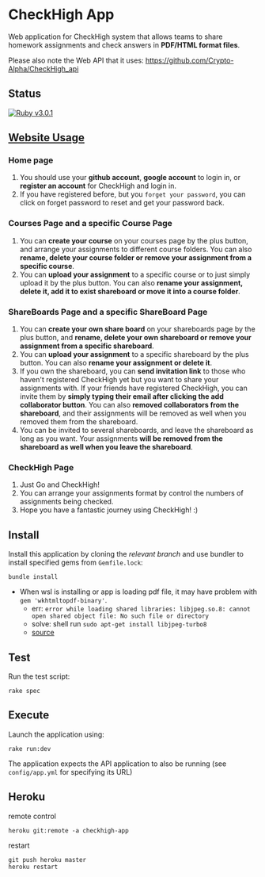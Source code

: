 # CheckHigh App

Web application for CheckHigh system that allows teams to share homework assignments and check answers in **PDF/HTML format files**.

Please also note the Web API that it uses: https://github.com/Crypto-Alpha/CheckHigh_api

## Status
[![Ruby v3.0.1](https://img.shields.io/badge/Ruby-3.0.1-green)](https://www.ruby-lang.org/en/news/2021/04/05/ruby-3-0-1-released/)

## [Website Usage](https://checkhigh-app.herokuapp.com)
### Home page
1. You should use your **github account**, **google account** to login in, or **register an account** for CheckHigh and login in.
2. If you have registered before, but you `forget your password`, you can click on forget password to reset and get your password back.

### Courses Page and a specific Course Page
1. You can **create your course** on your courses page by the plus button, and arrange your assignments to different course folders. You can also **rename, delete your course folder or remove your assignment from a specific course**.
2. You can **upload your assignment** to a specific course or to just simply upload it by the plus button. You can also **rename your assignment, delete it, add it to exist shareboard or move it into a course folder**.

### ShareBoards Page and a specific ShareBoard Page
1. You can **create your own share board** on your shareboards page by the plus button, and **rename, delete your own shareboard or remove your assignment from a specific shareboard**.
2. You can **upload your assignment** to a specific shareboard by the plus button. You can also **rename your assignment or delete it**.
3. If you own the shareboard, you can **send invitation link** to those who haven't registered CheckHigh yet but you want to share your assignments with. If your friends have registered CheckHigh, you can invite them by **simply typing their email after clicking the add collaborator button**. You can also **removed collaborators from the shareboard**, and their assignments will be removed as well when you removed them from the shareboard.
4. You can be invited to several shareboards, and leave the shareboard as long as you want. Your assignments **will be removed from the shareboard as well when you leave the shareboard**. 

### CheckHigh Page
1. Just Go and CheckHigh!
2. You can arrange your assignments format by control the numbers of assignments being checked.
3. Hope you have a fantastic journey using CheckHigh! :)


## Install

Install this application by cloning the *relevant branch* and use bundler to install specified gems from `Gemfile.lock`:

```shell
bundle install
```

- When wsl is installing or app is loading pdf file, it may have problem with `gem 'wkhtmltopdf-binary'`. 
    - err: `error while loading shared libraries: libjpeg.so.8: cannot open shared object file: No such file or directory`
    - solve: shell run `sudo apt-get install libjpeg-turbo8`
    - [source](https://forums.fast.ai/t/solved-importerror-libjpeg-so-8-cannot-open-shared-object-file-on-wsl/8303)


## Test


Run the test script:

```shell
rake spec
```

## Execute

Launch the application using:

```shell
rake run:dev
```

The application expects the API application to also be running (see `config/app.yml` for specifying its URL)

## Heroku

remote control
```
heroku git:remote -a checkhigh-app
```

restart
```
git push heroku master
heroku restart
```
